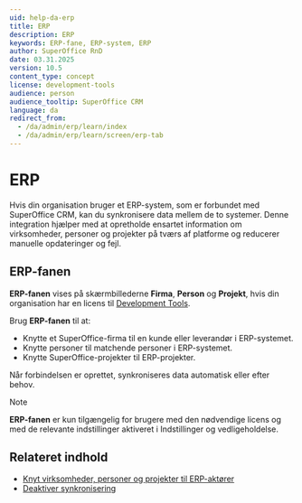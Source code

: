 ```yaml
---
uid: help-da-erp
title: ERP
description: ERP
keywords: ERP-fane, ERP-system, ERP
author: SuperOffice RnD
date: 03.31.2025
version: 10.5
content_type: concept
license: development-tools
audience: person
audience_tooltip: SuperOffice CRM
language: da
redirect_from:
  - /da/admin/erp/learn/index
  - /da/admin/erp/learn/screen/erp-tab
---
```


# ERP

Hvis din organisation bruger et ERP-system, som er forbundet med SuperOffice CRM, kan du synkronisere data mellem de to systemer. Denne integration hjælper med at opretholde ensartet information om virksomheder, personer og projekter på tværs af platforme og reducerer manuelle opdateringer og fejl.

## ERP-fanen

**ERP-fanen** vises på skærmbillederne **Firma**, **Person** og **Projekt**, hvis din organisation har en licens til [Development Tools][1].

Brug **ERP-fanen** til at:

* Knytte et SuperOffice-firma til en kunde eller leverandør i ERP-systemet.
* Knytte personer til matchende personer i ERP-systemet.
* Knytte SuperOffice-projekter til ERP-projekter.

Når forbindelsen er oprettet, synkroniseres data automatisk eller efter behov.

> [!NOTE]
> **ERP-fanen** er kun tilgængelig for brugere med den nødvendige licens og med de relevante indstillinger aktiveret i Indstillinger og vedligeholdelse.

## Relateret indhold

* [Knyt virksomheder, personer og projekter til ERP-aktører][1]
* [Deaktiver synkronisering][3]

<!-- Referenced links -->
[1]: connect.md
[3]: disconnect.md

<!-- Referenced images -->
